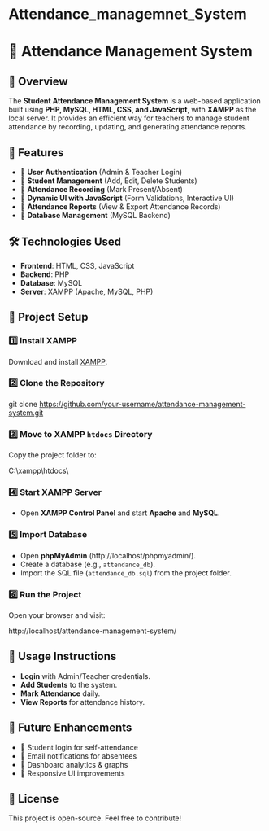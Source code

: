 # Attendance_managemnet_System
# 📌 Attendance Management System

## 📖 Overview
The **Student Attendance Management System** is a web-based application built using **PHP, MySQL, HTML, CSS, and JavaScript**, with **XAMPP** as the local server. It provides an efficient way for teachers to manage student attendance by recording, updating, and generating attendance reports.

## 🚀 Features
- 🔹 **User Authentication** (Admin & Teacher Login)
- 🔹 **Student Management** (Add, Edit, Delete Students)
- 🔹 **Attendance Recording** (Mark Present/Absent)
- 🔹 **Dynamic UI with JavaScript** (Form Validations, Interactive UI)
- 🔹 **Attendance Reports** (View & Export Attendance Records)
- 🔹 **Database Management** (MySQL Backend)

## 🛠️ Technologies Used
- **Frontend**: HTML, CSS, JavaScript
- **Backend**: PHP
- **Database**: MySQL
- **Server**: XAMPP (Apache, MySQL, PHP)

## 📂 Project Setup

### 1️⃣ Install XAMPP
Download and install [XAMPP](https://www.apachefriends.org/index.html).

### 2️⃣ Clone the Repository

git clone https://github.com/your-username/attendance-management-system.git

### 3️⃣ Move to XAMPP `htdocs` Directory

Copy the project folder to:

C:\xampp\htdocs\

### 4️⃣ Start XAMPP Server

- Open **XAMPP Control Panel** and start **Apache** and **MySQL**.

### 5️⃣ Import Database

- Open **phpMyAdmin** (http://localhost/phpmyadmin/).
- Create a database (e.g., `attendance_db`).
- Import the SQL file (`attendance_db.sql`) from the project folder.

### 6️⃣ Run the Project

Open your browser and visit:

http://localhost/attendance-management-system/

## 📝 Usage Instructions

- **Login** with Admin/Teacher credentials.
- **Add Students** to the system.
- **Mark Attendance** daily.
- **View Reports** for attendance history.

## 🎯 Future Enhancements

- 📌 Student login for self-attendance
- 📌 Email notifications for absentees
- 📌 Dashboard analytics & graphs
- 📌 Responsive UI improvements

## 📜 License

This project is open-source. Feel free to contribute!


